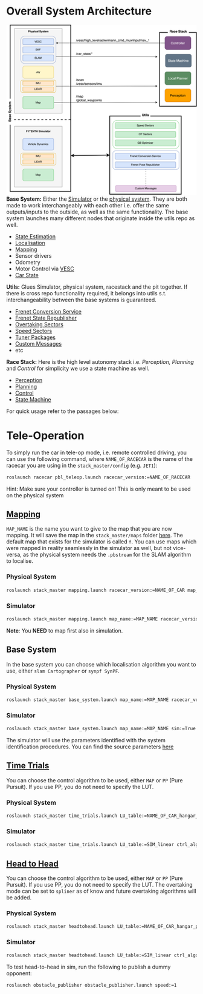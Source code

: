 # Overall System Architecture

![image](./misc/ros_architecture.png)
**Base System:** Either the [Simulator](../f110-simulator/README.md) or the [physical system](./README.md). They are both made to work interchangeably with each other i.e. offer the same outputs/inputs to the outside, as well as the same functionality. The base system launches many different nodes that originate inside the utils repo as well.
- [State Estimation](../../state_estimation/README.md)
- [Localisation](./racecar/racecar/launch/loc_map_launch.launch)
- [Mapping](./racecar/racecar/launch/mapping.launch)
- Sensor drivers
- Odometry
- Motor Control via [VESC](../../sensors/vesc/README.md)
- [Car State](./racecar/racecar/scripts/carstate_node.py)

**Utils:** Glues Simulator, physical system, racestack and the pit together. If there is cross repo functionality required, it belongs into utils s.t. interchangeability between the base systems is guaranteed.
- [Frenet Conversion Service](../../f110_utils/nodes/frenet_conversion_server/README.md)
- [Frenet State Republisher](../../f110_utils/nodes/frenet_odom_republisher/README.md)
- [Overtaking Sectors](../../f110_utils/nodes/overtaking_sector_tuner/README.md)
- [Speed Sectors](../../f110_utils/nodes/sector_tuner/README.md)
- [Tuner Packages](../../f110_utils/nodes/bayesopt4ros/README.md)
- [Custom Messages](../../f110_utils/libs/f110_msgs/README.md)
- etc

**Race Stack:** Here is the high level autonomy stack i.e. _Perception, Planning_ and _Control_ for simplicity we use a state machine as well.
- [Perception](../../perception/README.md)
- [Planning](../../planner/README.md) 
- [Control](../../controller/README.md)
- [State Machine](../../state_machine/README.md)

For quick usage refer to the passages below:

# Tele-Operation

To simply run the car in tele-op mode, i.e. remote controlled driving, you can use the following command, where `NAME_OF_RACECAR` is the name of the racecar you are using in the `stack_master/config` (e.g. `JET1`):

```bash
roslaunch racecar pbl_teleop.launch racecar_version:=NAME_OF_RACECAR
```

Hint: Make sure your controller is turned on! This is only meant to be used on the physical system


## [Mapping](./racecar/racecar/launch/mapping.launch)
`MAP_NAME` is the name you want to give to the map that you are now mapping. It will save the map in the `stack_master/maps` folder [here](../../../../stack_master/maps/). The default map that exists for the simulator is called `f`. You can use maps which were mapped in reality seamlessly in the simulator as well, but not vice-versa, as the physical system needs the `.pbstream` for the SLAM algorithm to localise.

### Physical System
```bash
roslaunch stack_master mapping.launch racecar_version:=NAME_OF_CAR map_name:=MAP_NAME
```
### Simulator
```bash
roslaunch stack_master mapping.launch map_name:=MAP_NAME racecar_version:=SIM sim:=True
```

**Note**:
You **NEED** to map first also in simulation.

## Base System
In the base system you can choose which localisation algorithm you want to use, either `slam Cartographer` or `synpf SynPF`.  
### Physical System
```bash
roslaunch stack_master base_system.launch map_name:=MAP_NAME racecar_version:=NAME_OF_CAR algo:=<slam or synpf>
```
### Simulator
```bash
roslaunch stack_master base_system.launch map_name:=MAP_NAME sim:=True racecar_version:=<SIM or NAME_OF_CAR> tire_model:=<linear/pacejka>
```
The simulator will use the parameters identified with the system identification procedures. You can find the source parameters [here](../../stack_master/config/README.md)


## [Time Trials](../../stack_master/launch/time_trials.launch)
You can choose the control algorithm to be used, either `MAP` or `PP` (Pure Pursuit). If you use PP, you do not need to specify the LUT.
### Physical System
```bash
roslaunch stack_master time_trials.launch LU_table:=NAME_OF_CAR_hangar_pacejka ctrl_algo:=<MAP or PP>
```
### Simulator
```bash
roslaunch stack_master time_trials.launch LU_table:=SIM_linear ctrl_algo:=<MAP or PP>
```

## [Head to Head](../../stack_master/launch/headtohead.launch)
You can choose the control algorithm to be used, either `MAP` or `PP` (Pure Pursuit). If you use PP, you do not need to specify the LUT.
The overtaking mode can be set to `spliner` as of know and future overtaking algorithms will be added.

### Physical System
```bash
roslaunch stack_master headtohead.launch LU_table:=NAME_OF_CAR_hangar_pacejka ctrl_algo:=<MAP or PP> overtake_mode:=spliner
```

### Simulator
```bash
roslaunch stack_master headtohead.launch LU_table:=SIM_linear ctrl_algo:=<MAP or PP> overtake_mode:=spliner
```

To test head-to-head in sim, run the following to publish a dummy opponent:
```bash
roslaunch obstacle_publisher obstacle_publisher.launch speed:=1
```


